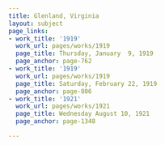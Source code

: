 ```yaml
---
title: Glenland, Virginia
layout: subject
page_links:
- work_title: '1919'
  work_url: pages/works/1919
  page_title: Thursday, January  9, 1919
  page_anchor: page-762
- work_title: '1919'
  work_url: pages/works/1919
  page_title: Saturday, February 22, 1919
  page_anchor: page-806
- work_title: '1921'
  work_url: pages/works/1921
  page_title: Wednesday August 10, 1921
  page_anchor: page-1348

---
```

